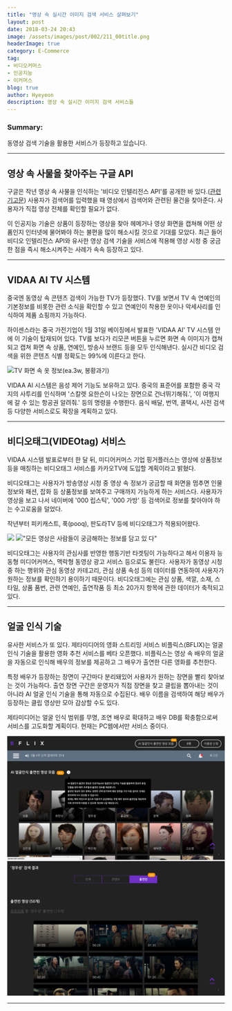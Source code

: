 ```yaml
---
title: "영상 속 실시간 이미지 검색 서비스 살펴보기"
layout: post
date: 2018-03-24 20:43
image: /assets/images/post/002/211_00title.png
headerImage: true
category: E-Commerce
tag:
- 비디오커머스
- 인공지능
- 이커머스
blog: true
author: Hyeyeon
description: 영상 속 실시간 이미지 검색 서비스들
---
```


### Summary:

동영상 검색 기술을 활용한 서비스가 등장하고 있습니다.

---

## 영상 속 사물을 찾아주는 구글 API

구글은 작년 영상 속 사물을 인식하는 '비디오 인텔리전스 API'를 공개한 바 있다.([관련 기고문](http://www.itnews.or.kr/?p=21130)) 사용자가 검색어를 입력했을 때 영상에서 검색어와 관련된 물건을 찾아준다. 사용자가 직접 영상 전체를 확인할 필요가 없다.

이 인공지능 기술은 상품이 등장하는 영상을 찾아 헤메거나 영상 화면을 캡쳐해 어떤 상품인지 인터넷에 물어봐야 하는 불편을 많이 해소시킬 것으로 기대를 모았다. 최근 들어 비디오 인텔리전스 API와 유사한 영상 검색 기술을 서비스에 적용해 영상 시청 중 궁금한 점을 즉시 해소시켜주는 사례가 속속 등장하고 있다.

---

## VIDAA AI TV 시스템

중국엔 동영상 속 콘텐츠 검색이 가능한 TV가 등장했다. TV를 보면서 TV 속 연예인의 기본정보를 비롯한 관련 소식을 확인할 수 있고 연예인이 착용한 옷이나 악세사리를 인식하여 제품 쇼핑까지 가능하다.

하이센스라는 중국 가전기업이 1월 31일 베이징에서 발표한 'VIDAA AI' TV 시스템 안에 이 기술이 탑재되어 있다. TV를 보다가 리모콘 버튼을 누르면 화면 속 이미지가 캡쳐되고 캡쳐 화면 속 상품, 연예인, 방송사 브랜드 등을 모두 인식해낸다. 실시간 비디오 검색을 위한 콘텐츠 식별 정확도는 99%에 이른다고 한다.

![TV 화면 속 옷 정보(ea.3w, 봉황과기)](http://image.zdnet.co.kr/2018/02/02/hjyoo_jfsdlzhi0VLb6S.jpg)

VIDAA AI 시스템은 음성 제어 기능도 보유하고 있다. 중국의 표준어를 포함한 중국 각지의 사투리를 인식하며 '스칼렛 요한슨이 나오는 장면으로 건너뛰기해줘.', '이 여행지에 갈 수 있는 항공권 알려줘.' 등의 명령을 수행한다. 음식 배달, 번역, 콜택시, 사전 검색 등 다양한 서비스로도 확장을 계획하고 있다.

---

## 비디오태그(VIDEOtag) 서비스

VIDAA 시스템 발표로부터 한 달 뒤, 미디어커머스 기업 핑거플러스는 영상에 상품정보 등을 매칭하는 비디오태그 서비스를 카카오TV에 도입할 계획이라고 밝혔다.

비디오태그는 사용자가 방송영상 시청 중 영상 속 정보가 궁금할 때 화면을 멈추면 인물정보와 패션, 잡화 등 상품정보를 보여주고 구매까지 가능하게 하는 서비스다. 사용자가 영상을 보고 나서 네이버에 '000 립스틱', '000 가방' 등 검색어로 정보를 찾아야야 하는 수고로움을 덜었다.

작년부터 피키캐스트, 푹(pooq), 판도라TV 등에 비디오태그가 적용되어왔다.

![](https://finger-plus.com/assets/img/videotag/videotag-00.png)
!["모든 영상은 사람들이 궁금해하는 정보를 담고 있 다"](https://finger-plus.com/assets/img/videotag/videotag-01.png)

비디오태그는 사용자의 관심사를 반영한 행동기반 타겟팅이 가능하다고 해서 이용자 능동형 미디어커머스, 맥락형 동영상 광고 서비스 등으로도 불린다. 사용자가 동영상 시청 중 하는 행위와 관심 동영상 카테고리, 관심 상품 속성 등의 데이터를 연동하여 사용자가 원하는 정보를 확인하기 용이하기 때문이다. 비디오태그에는 관심 상품, 색깔, 소재, 스타일, 상품 품번, 관련 연예인, 출연작품 등 최소 20가지 항목에 관한 데이터가 축적되고 있다.

---

## 얼굴 인식 기술

유사한 서비스가 또 있다. 제타미디어의 영화 스트리밍 서비스 비플릭스(BFLIX)는 얼굴 인식 기술을 활용한 영화 추천 서비스를 베타 오픈했다. 비플릭스는 영상 속 배우의 얼굴을 자동으로 인식해 배우의 정보를 제공하고 그 배우가 출연한 다른 영화를 추천한다.

특정 배우가 등장하는 장면이 구간마다 분리돼있어 사용자가 원하는 장면을 빨리 찾아보는 것이 가능하다. 출연 장면 구간은 운영자가 직접 장면을 찾고 클립을 뽑아내는 것이 아니라 AI 얼굴 인식 기술을 통해 자동으로 수집된다. 배우 이름을 검색하여 해당 배우가 등장하는 클립 영상만 모아 감상할 수도 있다.

제타미디어는 얼굴 인식 범위를 무명, 조연 배우로 확대하고 배우 DB를 확충함으로써 서비스를 고도화할 계획이다. 현재는 PC웹에서만 서비스 중이다.

![비플릭스 메인](/assets/images/post/002/211_01.png)
![배우 검색결과](/assets/images/post/002/211_02.png)

---
